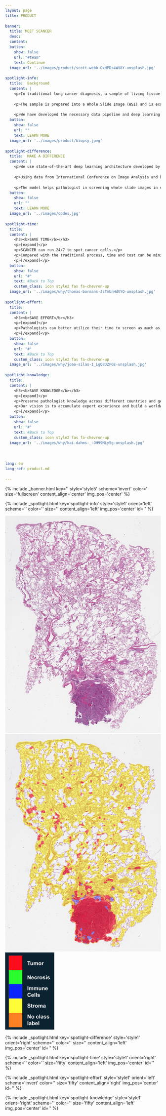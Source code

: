 ```yaml
---
layout: page
title: PRODUCT

banner:
  title: MEET SCANCER
  desc:
  content: 
  button:
    show: false
    url: "#team"
    text: Continue
  image_url: '../images/product/scott-webb-OxHPDs4WV8Y-unsplash.jpg'

spotlight-info:
  title:  Background
  content: |
    <p>In traditional lung cancer diagnosis, a sample of living tissue is extracted from the patient through lung biopsy.</p>

    <p>The sample is prepared into a Whole Slide Image (WSI) and is examined by an expert pathologist under a microscope. The report provides information to determine which treatment to undertake.</p>

    <p>We have developed the necessary data pipeline and deep learning model for this process. The following picture shows one of the biopsy slide.</p>
  button:
    show: false
    url: ""
    text: LEARN MORE
  image_url: '../images/product/biopsy.jpeg'

spotlight-difference:
  title:  MAKE A DIFFERENCE
  content: |
    <p>We use state-of-the-art deep learning architecture developed by Google.</p>

    <p>Using data from International Conference on Image Analysis and Recognition 2018 (ICIAR 2018). We achieve 0.95 F1-score.</p>

    ​<p>The model helps pathologist in screening whole slide images in cell level and detect areas with anomalous cells.</p> 
  button:
    show: false
    url: ""
    text: LEARN MORE
  image_url: '../images/codes.jpg'

spotlight-time:
  title: 
  content: |
    <h3><b>SAVE TIME</b></h3>
    <p>[expand]</p>
    <p>​SCANCER can run 24/7 to spot cancer cells.</p>
    <p>Compared with the traditional process, time and cost can be minimised.</p>
    <p>[/expand]</p>
  button:
    show: false
    url: "#"
    text: #Back to Top
    custom_class: icon style2 fas fa-chevron-up
  image_url: '../images/why/thomas-bormans-JsTmUnHdVYQ-unsplash.jpg'

spotlight-effort:
  title: 
  content: |
    <h3><b>SAVE EFFORT</b></h3>
    <p>[expand]</p>
    <p>Pathologists can better utilize their time to screen as much as cases  and work on researches time as fast as they can.</p>
    <p>[/expand]</p>
  button:
    show: false
    url: "#"
    text: #Back to Top
    custom_class: icon style2 fas fa-chevron-up
  image_url: '../images/why/joao-silas-I_LgQ8JZFGE-unsplash.jpg'

spotlight-knowledge:
  title: 
  content: |
    <h3><b>SAVE KNOWLEDGE</b></h3>
    <p>[expand]</p>
    <p>Preserve pathologist knowledge across different countries and generation.</p>
    <p>Our vision is to accumulate expert experience and build a worldwide knowledge hub for cancer cell prediction.</p>
    <p>[/expand]</p>
  button:
    show: false
    url: "#"
    text: #Back to Top
    custom_class: icon style2 fas fa-chevron-up
  image_url: '../images/why/kai-dahms-_-OH99MLy5g-unsplash.jpg'



lang: en
lang-ref: product.md

---
```

<!-- Welcome Banner -->
{% include _banner.html key='' style='style5' scheme='invert' color='' size='fullscreen' content_align='center' img_pos='center' %}

<!-- Background Info -->
{% include _spotlight.html key='spotlight-info' style='style1' orient='left' scheme='' color='' size='' content_align='left' img_pos='center' id='' %}

<!-- <section class="banner fullscreen style5 orient-center invert content-align-center onscroll-image-fade-in">
  <div class="swiper-container gallery-top">
    <div class="swiper-wrapper">
      <div class="swiper-slide" style="background-image:url(../images/product/slider/18S4174-12_2019-05-20 17_06_17.scn_heatmap.png)"></div>
      <div class="swiper-slide" style="background-image:url(../images/product/slider/18S4174-12_2019-05-20 17_06_17.scn_prediction_heatmap.png)"></div>
      <div class="swiper-slide" style="background-image:url(../images/product/slider/18S5470-5_2019-05-20 15_31_58.scn_heatmap.png)"></div>
      <div class="swiper-slide" style="background-image:url(../images/product/slider/18S5470-5_2019-05-20 15_31_58.scn_prediction_heatmap.png)"></div>
      <div class="swiper-slide" style="background-image:url(../images/product/slider/18S5470-7_2019-05-20 19_40_27.scn_heatmap.png)"></div>
      <div class="swiper-slide" style="background-image:url(../images/product/slider/18S5470-7_2019-05-20 19_40_27.scn_prediction_heatmap.png)"></div>
    </div>
    <div class="swiper-button-next swiper-button-white"></div>
    <div class="swiper-button-prev swiper-button-white"></div>
  </div>
  <div class="swiper-container gallery-thumbs">
    <div class="swiper-wrapper">
      <div class="swiper-slide" style="background-image:url(../images/product/slider/18S4174-12_2019-05-20 17_06_17.scn_heatmap.png)"></div>
      <div class="swiper-slide" style="background-image:url(../images/product/slider/18S4174-12_2019-05-20 17_06_17.scn_prediction_heatmap.png)"></div>
      <div class="swiper-slide" style="background-image:url(../images/product/slider/18S5470-5_2019-05-20 15_31_58.scn_heatmap.png)"></div>
      <div class="swiper-slide" style="background-image:url(../images/product/slider/18S5470-5_2019-05-20 15_31_58.scn_prediction_heatmap.png)"></div>
      <div class="swiper-slide" style="background-image:url(../images/product/slider/18S5470-7_2019-05-20 19_40_27.scn_heatmap.png)"></div>
      <div class="swiper-slide" style="background-image:url(../images/product/slider/18S5470-7_2019-05-20 19_40_27.scn_prediction_heatmap.png)"></div>
    </div>
  </div>
</section> -->

<!-- <section class="spotlight mostscreen style6 invert orient-center content-align-center onscroll-image-fade-in">

  <div class="swiper-container">
    <div class="swiper-wrapper">
      <div class="swiper-slide"><img src = '../images/product/slider/18S4174-12_2019-05-20 17_06_17.scn_heatmap.png'></div>
      <div class="swiper-slide"><img src = '../images/product/slider/18S4174-12_2019-05-20 17_06_17.scn_prediction_heatmap.png'></div>
      <div class="swiper-slide"><img src = '../images/product/slider/18S5470-5_2019-05-20 15_31_58.scn_heatmap.png'></div>
      <div class="swiper-slide"><img src = '../images/product/slider/18S5470-5_2019-05-20 15_31_58.scn_prediction_heatmap.png'></div>
      <div class="swiper-slide"><img src = '../images/product/slider/18S5470-7_2019-05-20 19_40_27.scn_heatmap.png'></div>
      <div class="swiper-slide"><img src = '../images/product/slider/18S5470-7_2019-05-20 19_40_27.scn_prediction_heatmap.png'></div>
    </div>
    <div class="swiper-pagination"></div>
    <div class="swiper-button-next"></div>
    <div class="swiper-button-prev"></div>
  </div>
</section> -->




<section class="spotlight fullscreen style6 invert orient-center content-align-center onscroll-image-fade-in">
  <div id="container1" class="twentytwenty-container">
 <!-- The before image is first -->
 <img src="../images/product/slider/display1.png" />
 <!-- The after image is last -->
 <img src="../images/product/slider/display2.png" />
</div>

  <div class="content">
    <img src="../images/product/legend.png" style="max-height: 250px;">
  </div>

</section>


<!-- <div id="pinContainer">
	<div id="slideContainer">
		<section class="panel blue">
			<b>ONE</b>
		</section>
		<section class="panel turqoise">
			<b>TWO</b>
		</section>
		<section class="panel green">
			<b>THREE</b>
		</section>
		<section class="panel bordeaux">
			<b>FOUR</b>
		</section>
	</div>
</div> -->


<!-- Make a Difference -->
{% include _spotlight.html key='spotlight-difference' style='style1' orient='right' scheme='' color='' size='' content_align='left' img_pos='center' id='' %}

<!-- Properties -->
{% include _spotlight.html key='spotlight-time' style='style1' orient='right' scheme='' color='' size='fifty' content_align='left' img_pos='center' id='' %}

{% include _spotlight.html key='spotlight-effort' style='style1' orient='left' scheme='invert' color='' size='fifty' content_align='right' img_pos='center' id='' %}

{% include _spotlight.html key='spotlight-knowledge' style='style1' orient='right' scheme='' color='' size='fifty' content_align='left' img_pos='center' id='' %}